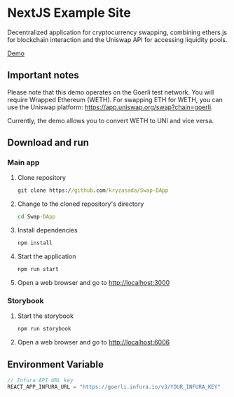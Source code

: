 # NextJS Example Site


Decentralized application for cryptocurrency swapping, combining ethers.js for blockchain interaction and the Uniswap API for accessing liquidity pools.

[Demo](https://swap-dapp-kryzasada.vercel.app/)

## Important notes

Please note that this demo operates on the Goerli test network. You will require Wrapped Ethereum (WETH). For swapping ETH for WETH, you can use the Uniswap platform: https://app.uniswap.org/swap?chain=goerli.

Currently, the demo allows you to convert WETH to UNI and vice versa.

## Download and run

### Main app
1. Clone repository
    ```cmd
    git clone https://github.com/kryzasada/Swap-DApp
    ```

2. Change to the cloned repository's directory
    ```cmd
    cd Swap-DApp
    ```

3. Install dependencies
    ```cmd
    npm install
    ```

4. Start the application
    ```cmd
    npm run start
    ```

5. Open a web browser and go to [http://localhost:3000](http://localhost:3000/)

### Storybook

1. Start the storybook
    ```cmd
    npm run storybook
    ```
2. Open a web browser and go to [http://localhost:6006](http://localhost:6006/)


## Environment Variable

```js
// Infura API URL key
REACT_APP_INFURA_URL = "https://goerli.infura.io/v3/YOUR_INFURA_KEY"
```
